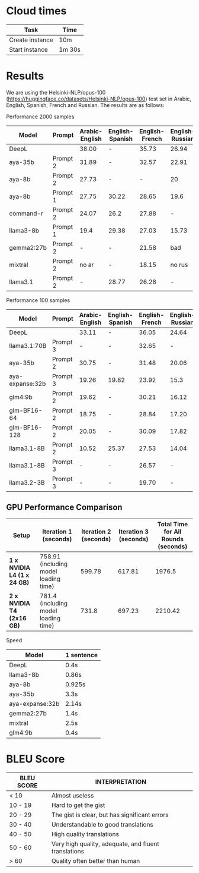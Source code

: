 # Cloud times

| Task            | Time   |
|-----------------|--------|
| Create instance | 10m    |
| Start instance  | 1m 30s |

# Results

We are using the Helsinki-NLP/opus-100 (https://huggingface.co/datasets/Helsinki-NLP/opus-100) test set in Arabic, English, Spanish, French and Russian. The results are as follows:

Performance 2000 samples

| Model      | Prompt   | Arabic-English | English-Spanish | English-French | English-Russian |
|------------|----------|----------------|----------------|----------------|-----------------|
| DeepL      |          | 38.00          | -              | 35.73          | 26.94           |
| aya-35b    | Prompt 2 | 31.89          | -              | 32.57          | 22.91           |
| aya-8b     | Prompt 2 | 27.73          | -              | -              | 20              |
| aya-8b     | Prompt 1 | 27.75          | 30.22          | 28.65          | 19.6            |
| command-r  | Prompt 2 | 24.07          | 26.2           | 27.88          | -               |
| llama3-8b  | Prompt 1 | 19.4           | 29.38          | 27.03          | 15.73           |
| gemma2:27b | Prompt 2 | -              | -              | 21.58          | bad             |
| mixtral    | Prompt 2 | no ar          | -              | 18.15          | no rus          |
| llama3.1   | Prompt 2 | -              | 28.77          | 26.28          | -               |



Performance 100 samples

| Model           | Prompt   | Arabic-English | English-Spanish | English-French | English-Russian |
|-----------------|----------|----------------|-----------------|----------------|-----------------|
| DeepL           |          | 33.11          | -               | 36.05          | 24.64           |
| llama3.1:70B    | Prompt 3 | -              | -               | 32.65          | -               |
| aya-35b         | Prompt 2 | 30.75          | -               | 31.48          | 20.06           |
| aya-expanse:32b | Prompt 3 | 19.26          | 19.82           | 23.92          | 15.3            |
| glm4:9b         | Prompt 2 | 19.62          | -               | 30.21          | 16.12           |
| glm-BF16-64     | Prompt 2 | 18.75          | -               | 28.84          | 17.20           |
| glm-BF16-128    | Prompt 2 | 20.05          | -               | 30.09          | 17.82           |
| llama3.1-8B     | Prompt 2 | 10.52          | 25.37           | 27.53          | 14.04           |
| llama3.1-8B     | Prompt 3 | -              | -               | 26.57          | -               |
| llama3.2-3B     | Prompt 3 | -              | -               | 19.70          | -               |




## GPU Performance Comparison

| Setup                    | Iteration 1 (seconds)                 | Iteration 2 (seconds) | Iteration 3 (seconds) | Total Time for All Rounds (seconds) |
|--------------------------|---------------------------------------|-----------------------|-----------------------|-------------------------------------|
| **1 x NVIDIA L4 (1 x 24 GB)** | 758.91 (including model loading time) | 599.78                | 617.81                | 1976.5                              |
| **2 x NVIDIA T4 (2x16 GB)** | 781.4 (including model loading time)  | 731.8                 | 697.23                | 2210.42                             |


Speed

| Model           | 1 sentence |
|-----------------|------------|
| DeepL           | 0.4s       |
| llama3-8b       | 0.86s      |
| aya-8b          | 0.925s     |
| aya-35b         | 3.3s       |
| aya-expanse:32b | 2.14s      |
| gemma2:27b      | 1.4s       |
| mixtral         | 2.5s       |
| glm4:9b         | 0.4s       |




# BLEU Score

| BLEU SCORE | INTERPRETATION                                       |
|------------|------------------------------------------------------|
| < 10       | Almost useless                                       |
| 10 - 19    | Hard to get the gist                                 |
| 20 - 29    | The gist is clear, but has significant errors        |
| 30 - 40    | Understandable to good translations                  |
| 40 - 50    | High quality translations                            |
| 50 - 60    | Very high quality, adequate, and fluent translations |
| > 60       | Quality often better than human                      |
